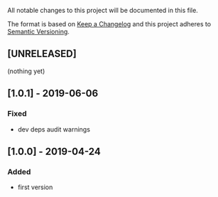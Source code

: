 All notable changes to this project will be documented in this file.

The format is based on [Keep a Changelog](http://keepachangelog.com/en/1.0.0/)
and this project adheres to [Semantic Versioning](http://semver.org/spec/v2.0.0.html).

## [UNRELEASED]
(nothing yet)

## [1.0.1] - 2019-06-06
### Fixed
- dev deps audit warnings

## [1.0.0] - 2019-04-24
### Added
- first version

